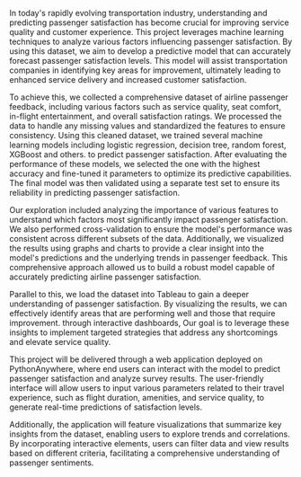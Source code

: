 In today's rapidly evolving transportation industry, understanding and predicting passenger satisfaction has become crucial for improving service quality and customer experience. This project leverages machine learning techniques to analyze various factors influencing passenger satisfaction. By using this dataset, we aim to develop a predictive model that can accurately forecast passenger satisfaction levels. This model will assist transportation companies in identifying key areas for improvement, ultimately leading to enhanced service delivery and increased customer satisfaction.

To achieve this, we collected a comprehensive dataset of airline passenger feedback, including various factors such as service quality, seat comfort, in-flight entertainment, and overall satisfaction ratings. We processed the data to handle any missing values and standardized the features to ensure consistency. Using this cleaned dataset, we trained several machine learning models including logistic regression, decision tree, random forest, XGBoost and others. to predict passenger satisfaction. After evaluating the performance of these models, we selected the one with the highest accuracy and fine-tuned it parameters to optimize its predictive capabilities. The final model was then validated using a separate test set to ensure its reliability in predicting passenger satisfaction.

Our exploration included analyzing the importance of various features to understand which factors most significantly impact passenger satisfaction. We also performed cross-validation to ensure the model's performance was consistent across different subsets of the data. Additionally, we visualized the results using graphs and charts to provide a clear insight into the model's predictions and the underlying trends in passenger feedback. This comprehensive approach allowed us to build a robust model capable of accurately predicting airline passenger satisfaction.

Parallel to this, we load the dataset into Tableau to gain a deeper understanding of passenger satisfaction. By visualizing the results, we can effectively identify areas that are performing well and those that require improvement. through interactive dashboards, Our goal is to leverage these insights to implement targeted strategies that address any shortcomings and elevate service quality.

This project will be delivered through a web application deployed on PythonAnywhere, where end users can interact with the model to predict passenger satisfaction and analyze survey results. The user-friendly interface will allow users to input various parameters related to their travel experience, such as flight duration, amenities, and service quality, to generate real-time predictions of satisfaction levels.

Additionally, the application will feature visualizations that summarize key insights from the dataset, enabling users to explore trends and correlations. By incorporating interactive elements, users can filter data and view results based on different criteria, facilitating a comprehensive understanding of passenger sentiments.
